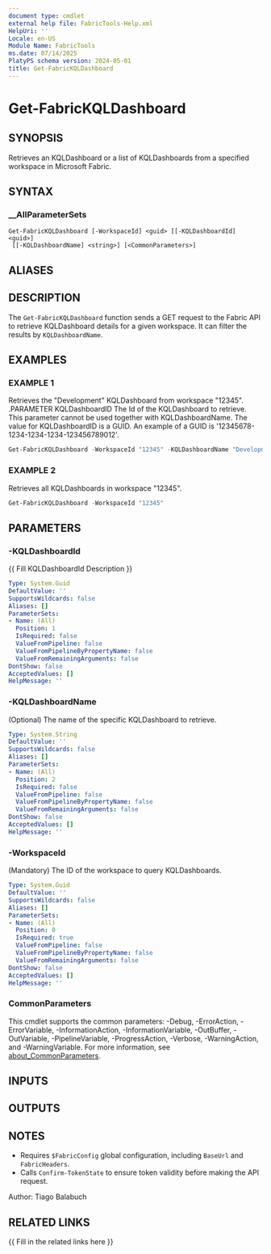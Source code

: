 ```yaml
---
document type: cmdlet
external help file: FabricTools-Help.xml
HelpUri: ''
Locale: en-US
Module Name: FabricTools
ms.date: 07/14/2025
PlatyPS schema version: 2024-05-01
title: Get-FabricKQLDashboard
---
```


# Get-FabricKQLDashboard

## SYNOPSIS

Retrieves an KQLDashboard or a list of KQLDashboards from a specified workspace in Microsoft Fabric.

## SYNTAX

### __AllParameterSets

```
Get-FabricKQLDashboard [-WorkspaceId] <guid> [[-KQLDashboardId] <guid>]
 [[-KQLDashboardName] <string>] [<CommonParameters>]
```

## ALIASES

## DESCRIPTION

The `Get-FabricKQLDashboard` function sends a GET request to the Fabric API to retrieve KQLDashboard details for a given workspace.
It can filter the results by `KQLDashboardName`.

## EXAMPLES

### EXAMPLE 1

Retrieves the "Development" KQLDashboard from workspace "12345". .PARAMETER KQLDashboardID The Id of the KQLDashboard to retrieve. This parameter cannot be used together with KQLDashboardName. The value for KQLDashboardID is a GUID. An example of a GUID is '12345678-1234-1234-1234-123456789012'.

```powershell
Get-FabricKQLDashboard -WorkspaceId "12345" -KQLDashboardName "Development"
```

### EXAMPLE 2

Retrieves all KQLDashboards in workspace "12345".

```powershell
Get-FabricKQLDashboard -WorkspaceId "12345"
```

## PARAMETERS

### -KQLDashboardId

{{ Fill KQLDashboardId Description }}

```yaml
Type: System.Guid
DefaultValue: ''
SupportsWildcards: false
Aliases: []
ParameterSets:
- Name: (All)
  Position: 1
  IsRequired: false
  ValueFromPipeline: false
  ValueFromPipelineByPropertyName: false
  ValueFromRemainingArguments: false
DontShow: false
AcceptedValues: []
HelpMessage: ''
```

### -KQLDashboardName

(Optional) The name of the specific KQLDashboard to retrieve.

```yaml
Type: System.String
DefaultValue: ''
SupportsWildcards: false
Aliases: []
ParameterSets:
- Name: (All)
  Position: 2
  IsRequired: false
  ValueFromPipeline: false
  ValueFromPipelineByPropertyName: false
  ValueFromRemainingArguments: false
DontShow: false
AcceptedValues: []
HelpMessage: ''
```

### -WorkspaceId

(Mandatory) The ID of the workspace to query KQLDashboards.

```yaml
Type: System.Guid
DefaultValue: ''
SupportsWildcards: false
Aliases: []
ParameterSets:
- Name: (All)
  Position: 0
  IsRequired: true
  ValueFromPipeline: false
  ValueFromPipelineByPropertyName: false
  ValueFromRemainingArguments: false
DontShow: false
AcceptedValues: []
HelpMessage: ''
```

### CommonParameters

This cmdlet supports the common parameters: -Debug, -ErrorAction, -ErrorVariable,
-InformationAction, -InformationVariable, -OutBuffer, -OutVariable, -PipelineVariable,
-ProgressAction, -Verbose, -WarningAction, and -WarningVariable. For more information, see
[about_CommonParameters](https://go.microsoft.com/fwlink/?LinkID=113216).

## INPUTS

## OUTPUTS

## NOTES

- Requires `$FabricConfig` global configuration, including `BaseUrl` and `FabricHeaders`.
- Calls `Confirm-TokenState` to ensure token validity before making the API request.

Author: Tiago Balabuch

## RELATED LINKS

{{ Fill in the related links here }}

